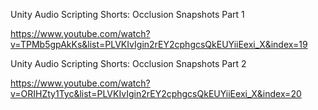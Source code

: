 Unity Audio Scripting Shorts: Occlusion Snapshots Part 1

https://www.youtube.com/watch?v=TPMb5gpAkKs&list=PLVKIvIgin2rEY2cphgcsQkEUYiiEexi_X&index=19

Unity Audio Scripting Shorts: Occlusion Snapshots Part 2

https://www.youtube.com/watch?v=ORIHZty1Tyc&list=PLVKIvIgin2rEY2cphgcsQkEUYiiEexi_X&index=20